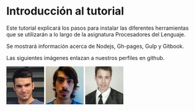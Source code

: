 # Introducción al tutorial
Este tutorial explicará los pasos para instalar las diferentes herramientas que se utilizarán a lo largo de la asignatura Procesadores del Lenguaje.

Se mostrará información acerca de Nodejs, Gh-pages, Gulp y Gitbook.

Las siguientes imágenes enlazan a nuestros perfiles en github.

[![](/assets/airam.png)](https://github.com/AiramNavas)  [![](/assets/jorge.jpg)](https://github.com/Ediolot)  [![](/assets/kevin.png)](https://github.com/alu0100880625)


